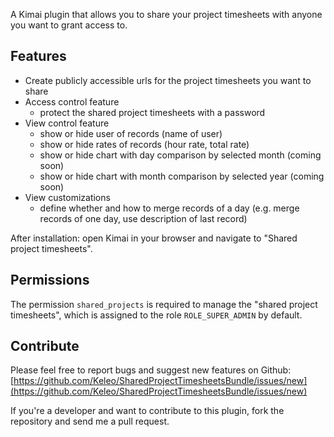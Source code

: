 A Kimai plugin that allows you to share your project timesheets with anyone you want to grant access to.

## Features

- Create publicly accessible urls for the project timesheets you want to share
- Access control feature
  - protect the shared project timesheets with a password
- View control feature
  - show or hide user of records (name of user)
  - show or hide rates of records (hour rate, total rate)
  - show or hide chart with day comparison by selected month (coming soon)
  - show or hide chart with month comparison by selected year (coming soon)
- View customizations
  - define whether and how to merge records of a day (e.g. merge records of one day, use description of last record)

After installation: open Kimai in your browser and navigate to "Shared project timesheets".

## Permissions

The permission `shared_projects` is required to manage the "shared project timesheets", which is assigned to the role `ROLE_SUPER_ADMIN` by default.

## Contribute

Please feel free to report bugs and suggest new features on Github: 
[https://github.com/Keleo/SharedProjectTimesheetsBundle/issues/new](https://github.com/Keleo/SharedProjectTimesheetsBundle/issues/new)

If you're a developer and want to contribute to this plugin, fork the repository and send me a pull request.
